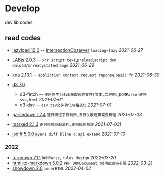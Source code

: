 # Develop
dev lib codes

## read codes

* [lazyload 12.0](https://github.com/verlok/vanilla-lazyload) -- [IntersectionObserver](https://developer.mozilla.org/zh-CN/docs/Web/API/IntersectionObserver) `loading=lazy` *2021-06-27*
* [LABjs 2.0.3](https://github.com/getify/LABjs) -- `xhr script text`,`preload`,`script dom onload/onreadystatechange` *2021-06-29*
* [koa 2.13.1](https://github.com/koajs/koa) -- `appliction context request reponse`,`basic fn` *2021-06-30*
* [d3 7.0](https://github.com/d3/d3)
  - d3-fetch -- `使用原生fetch获取远程文件(文本,二进制)`,`DOMParser转换svg,html` *2021-07-01*
  - d3-dsv -- `csv,tsv文件转化与格式化` *2021-07-01*

* [parsedown 1.7.4](https://github.com/erusev/parsedown) `逐行特征字符判断,多行关联逻辑需要梳理` *2021-07-03*
* [marked 2.1.3](https://github.com/markedjs/marked) `正则模式匹配消耗,正则规则梳理` *2021-07-03*f 
* [jsdiff 5.0.0](https://github.com/kpdecker/jsdiff) `myers diff kline d`, `api extend` *2021-07-10*

### 2022
* [turndown 7.1.1](https://github.com/mixmark-io/turndown) `DOMParse`, `rules design` *2022-03-20*
* [html-to-markdown 5.0.2](https://github.com/thephpleague/html-to-markdown) `PHP DOMDocument`, `md功能支持有限` *2022-03-21*
* [showdown 2.0](https://github.com/showdownjs/showdown) `innerHTML` *2022-04-02*
